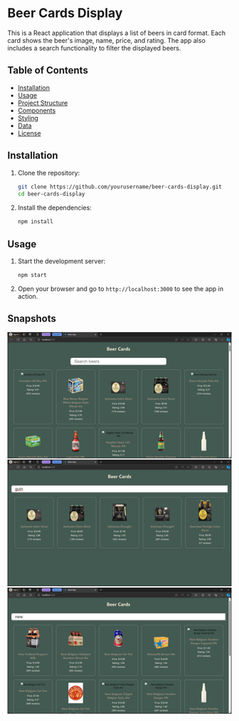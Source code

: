 # Beer Cards Display

This is a React application that displays a list of beers in card format. Each card shows the beer's image, name, price, and rating. The app also includes a search functionality to filter the displayed beers.

## Table of Contents

- [Installation](#installation)
- [Usage](#usage)
- [Project Structure](#project-structure)
- [Components](#components)
- [Styling](#styling)
- [Data](#data)
- [License](#license)

## Installation

1. Clone the repository:

    ```bash
    git clone https://github.com/yourusername/beer-cards-display.git
    cd beer-cards-display
    ```

2. Install the dependencies:

    ```bash
    npm install
    ```

## Usage

1. Start the development server:

    ```bash
    npm start
    ```

2. Open your browser and go to `http://localhost:3000` to see the app in action.

## Snapshots
![Snapshot 1](Screenshot%20(2199).png)
![Snapshot 2](Screenshot%20(2200).png)
![Snapshot 3](Screenshot%20(2201).png)

